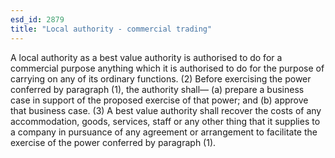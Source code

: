 ```yaml
---
esd_id: 2879
title: "Local authority - commercial trading"
---
```


A local authority as a best value authority is authorised to do for a commercial purpose anything which it is authorised to do for the purpose of carrying on any of its ordinary functions.
(2) Before exercising the power conferred by paragraph (1), the authority shall—
(a) prepare a business case in support of the proposed exercise of that power; and
(b) approve that business case.
(3) A best value authority shall recover the costs of any accommodation, goods, services, staff or any other thing that it supplies to a company in pursuance of any agreement or arrangement to facilitate the exercise of the power conferred by paragraph (1).

